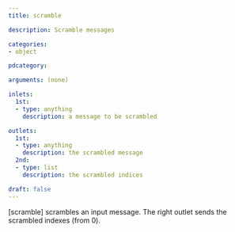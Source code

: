 ```yaml
---
title: scramble

description: Scramble messages

categories:
- object

pdcategory:

arguments: (none)

inlets:
  1st:
  - type: anything
    description: a message to be scrambled

outlets:
  1st:
  - type: anything
    description: the scrambled message
  2nd:
  - type: list
    description: the scrambled indices

draft: false
---
```


[scramble] scrambles an input message. The right outlet sends the scrambled indexes (from 0).
